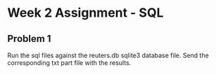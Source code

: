 # Week 2 Assignment - SQL

## Problem 1

Run the sql files against the reuters.db sqlite3 database file.
Send the corresponding txt part file with the results.
